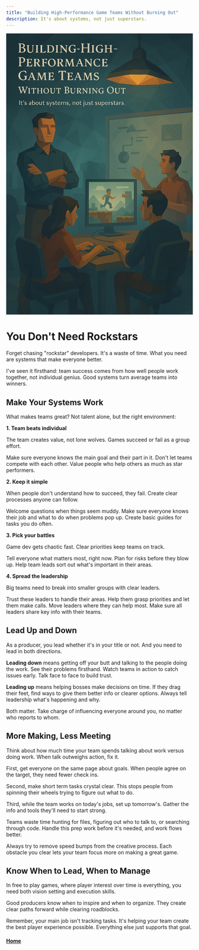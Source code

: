 ```yaml
---
title: "Building High-Performance Game Teams Without Burning Out"
description: It's about systems, not just superstars.
---
```


![The Four Ps](./assets/team-performance.png)

# You Don't Need Rockstars

Forget chasing "rockstar" developers. It's a waste of time. What you need are systems that make everyone better.

I've seen it firsthand: team success comes from how well people work together, not individual genius. Good systems turn average teams into winners.

## Make Your Systems Work

What makes teams great? Not talent alone, but the right environment:

**1. Team beats individual**

The team creates value, not lone wolves. Games succeed or fail as a group effort.

Make sure everyone knows the main goal and their part in it. Don't let teams compete with each other. Value people who help others as much as star performers.

**2. Keep it simple**

When people don't understand how to succeed, they fail. Create clear processes anyone can follow.

Welcome questions when things seem muddy. Make sure everyone knows their job and what to do when problems pop up. Create basic guides for tasks you do often.

**3. Pick your battles**

Game dev gets chaotic fast. Clear priorities keep teams on track.

Tell everyone what matters most, right now. Plan for risks before they blow up. Help team leads sort out what's important in their areas.

**4. Spread the leadership**

Big teams need to break into smaller groups with clear leaders.

Trust these leaders to handle their areas. Help them grasp priorities and let them make calls. Move leaders where they can help most. Make sure all leaders share key info with their teams.

## Lead Up and Down

As a producer, you lead whether it's in your title or not. And you need to lead in both directions.

**Leading down** means getting off your butt and talking to the people doing the work. See their problems firsthand. Watch teams in action to catch issues early. Talk face to face to build trust.

**Leading up** means helping bosses make decisions on time. If they drag their feet, find ways to give them better info or clearer options. Always tell leadership what's happening and why.

Both matter. Take charge of influencing everyone around you, no matter who reports to whom.

## More Making, Less Meeting

Think about how much time your team spends talking about work versus doing work. When talk outweighs action, fix it.

First, get everyone on the same page about goals. When people agree on the target, they need fewer check ins.

Second, make short term tasks crystal clear. This stops people from spinning their wheels trying to figure out what to do.

Third, while the team works on today's jobs, set up tomorrow's. Gather the info and tools they'll need to start strong.

Teams waste time hunting for files, figuring out who to talk to, or searching through code. Handle this prep work before it's needed, and work flows better.

Always try to remove speed bumps from the creative process. Each obstacle you clear lets your team focus more on making a great game.

## Know When to Lead, When to Manage

In free to play games, where player interest over time is everything, you need both vision setting and execution skills.

Good producers know when to inspire and when to organize. They create clear paths forward while clearing roadblocks.

Remember, your main job isn't tracking tasks. It's helping your team create the best player experience possible. Everything else just supports that goal.

#### [Home](./README.md) 
